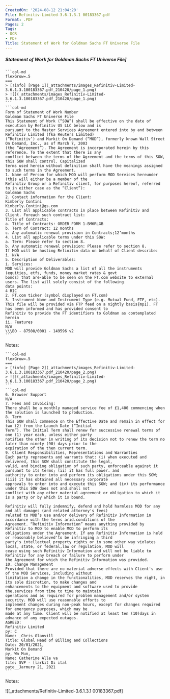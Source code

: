 ```yaml
---
CreatedOn: '2024-08-12 21:04:20'
File: Refinitiv-Limited-3.6.1.3.1 00183367.pdf
Format: .PDF
Pages: 2
Tags:
- OCR
- PDF
Title: Statement of Work for Goldman Sachs FT Universe File
---
```


##### Statement of Work for Goldman Sachs FT Universe File]

  
````col
```col-md
flexGrow=.5
===
> [!info] [Page 1](_attachments/images_Refinitiv-Limited-3.6.1.3.100183367.pdf_210420/page_1.png)
> ![](_attachments/images_Refinitiv-Limited-3.6.1.3.100183367.pdf_210420/page_1.png)
```  
```col-md
Form of Statement of Work Number
Goldman Sachs FT Universe File  
This Statement of Work (“SOW”) shall be effective on the date of execution by Refinitiv US LLC below and is
pursuant to the Master Services Agreement entered into by and between Refinitiv Limited (fka Reuters Limited)
(“Refinitiv’) and Markit On Demand (“MOD”), formerly known Wall Street On Demand, Inc., as of March 7, 2003
(the “Agreement”). The Agreement is incorporated herein by this reference. To the extent that there is any
conflict between the terms of the Agreement and the terms of this SOW, this SOW shall control. Capitalized
terms used herein without definition shall have the meanings assigned to such terms in the Agreement.  
1. Name of Person for which MOD will perform MOD Services hereunder (this will either be a member of the
Refinitiv Group or a Refinitiv client, for purposes hereof, referred to in either case as the “Client”):  
Goldman Sachs
2. Contact information for the Client:  
Kimberly Contini
Kimberly.Contini@gs.com  
3. List all applicable contracts in place between Refinitiv and Client. Foreach such contract list:  
Title of Contracts:
a. Title of Contracts: ORDER FORM 1-BM6RLGB  
b. Term of Contract: 12 months
c. Any automatic renewal provision in Contracts;12‘months
4. List all applicable terms under this SOW:
a. Term: Please refer to section 8.
b. Any automatic renewal provision: Please refer to section 8.
If MOD will be hosting Refinitiv data on behalf of Client describe:
i. N/A
5. Description of Deliverables:  
i. Services:  
MOD will provide Goldman Sachs a list of all the instruments (equities, etfs, funds, money market rates & govt
bonds) that are-able to be seen on the FT.com website to external users. The list will solely consist of the following
data points:  
4 RIC
2. FT.com ticker (symbol displayed on FT.com)  
3. Instrument Name and Instrument Type (e.g. Mutual Fund, ETF, etc).  
This file will be provided via FTP feed on a nightly basis{mp1). FT has been informed and has provided consent to
Refinitiv to provide the FT identifiers to Goldman as contemplated herein  
ii. Features
N/A  
\\\BO - 87508/0001 - 149596 v2  
```
````
Notes:    
````col
```col-md
flexGrow=.5
===
> [!info] [Page 2](_attachments/images_Refinitiv-Limited-3.6.1.3.100183367.pdf_210420/page_2.png)
> ![](_attachments/images_Refinitiv-Limited-3.6.1.3.100183367.pdf_210420/page_2.png)
```  
```col-md
6. Browser Support
N/A  
7. Fees and Invoicing:
There shall be a monthly managed service fee of £1,400 commencing when the solution is launched to production.  
8. Term  
This SOW shall commence on the Effective Date and remain in effect for two (2) from the Launch Date (“Initial
Term”). The Initial Term shall renew for successive renewal terms of one (1) year each, unless either party
notifies the other in writing of its decision not to renew the term no later than ninety (90) days prior to the
expiration of the then current term.  
9. Client Responsibilities, Representations and Warranties  
Each party represents and warrants that: (i) when executed and delivered, this SOW shall constitute the legal,
valid, and binding obligation of such party, enforceable against it pursuant to its terms; (ii) it has full power. and
authority to enter into and perform its obligations under this SOW; (iii) it has obtained all necessary corporate
approvals to enter into and execute this SOW; and (iv) its performance under this SOW does not and.shall not
conflict with any other material agreement or obligation to which it is a party or by which it is bound.  
  
Refinitiv will fully indemnify, defend and hold harmless MOD for any and all damages (and related attorney's fees)
related to MOD’s use and/or delivery of Refinitiv Information in accordance with the terms arid.conditions of the
Agreement. “Refinitiv Information” means anything provided by Refinitiv to MOD to enable MOD to perform its
obligations under the Agreement. If any Refinitiv Information is held or reasonably believed'to be infringing a third
party's intellectual property rights or in some other way violates local, state, or federal,law or regulation, MOD will
cease using such Refinitiv Information and will not be liable to Refinitiv for any breach or failure to perform under
the Agreement for which the Refinitiv Information was provided.  
10. Change Management  
Provided that there are no material adverse effects with Client's use of the MOD Services, including without
limitation a change in the functionalities, MOD reserves the right, in its sole discretion, to make changes and
enhancements to the equipment and software used to provide the.services from time to time to maintain
operations and as required for problem management and/or system security. MOD will use reasonable efforts to
implement changes during non-peak hours, except for changes required for emergency purposes, which may be
made at any time. Client will be notified at least ten (10)days in advance of any expected outages.  
AGREED:  
Refinitiv Limited
py: C  
Name: _Chris Glanvill  
Title: Global Head of Billing and Collections  
Date: 20/01/2021,  
Markit On Demand  
py, Wn Mun,
Name: Catherine Alle va
tite: SVP - [larkit Di ital  
pate__Jarmury 21, 2021  
```
````
Notes:  


![[_attachments/Refinitiv-Limited-3.6.1.3.1 00183367.pdf]